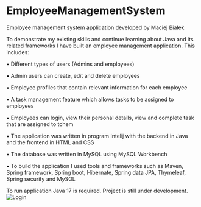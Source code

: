 # EmployeeManagementSystem
Employee management system application developed by Maciej Białek

To demonstrate my existing skills and continue learning about Java and its related frameworks I 
have built an employee management application. This includes:

• Different types of users (Admins and employees)

• Admin users can create, edit and delete employees

• Employee profiles that contain relevant information for each employee

• A task management feature which allows tasks to be assigned to employees

• Employees can login, view their personal details, view and complete task that are 
assigned to tchem

• The application was written in program Intelij with the backend in Java and the frontend 
in HTML and CSS

• The database was written in MySQL using MySQL Workbench

• To build the application I used tools and frameworks such as Maven, Spring framework, 
Spring boot, Hibernate, Spring data JPA, Thymeleaf, Spring security and MySQL

To run application Java 17 is required.
Project is still under development.
![Login](https://github.com/MaciejBialek1998/EmployeeManagementSystem/assets/110395812/c9c58adb-b836-483d-96db-a816c85f67db)
